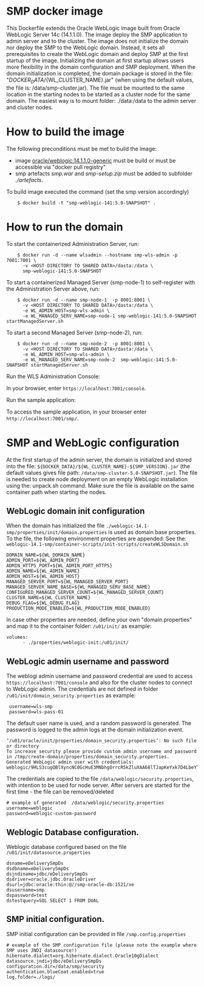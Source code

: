 SMP docker image 
================================
This Dockerfile extends the Oracle WebLogic image built from Oracle WebLogic Server 14c (14.1.1.0). The image deploy the SMP application to admin 
server and to the cluster. 
The image does not initialize the domain nor deploy the SMP to the WebLogic domain. Instead, it sets all prerequisites to 
create the WebLogic domain and deploy SMP at the first startup of the image. Initializing the domain at first startup allows 
users more flexibility in the domain configuration and SMP deployment. When the domain initialization is completed, 
the domain package is stored in the file: "${DOCKER_DATA}/${WL_CLUSTER_NAME}.jar" 
(when using the default values, the file is: /data/smp-cluster.jar). The file must be mounted to the same location in the starting 
nodes to be started as a cluster node for the same domain. The easiest way is to mount folder:  ./data:/data to the 
admin server and cluster nodes. 


# How to build the image

The following preconditions must be met to build the image:
 - image [oracle/weblogic:14.1.1.0-generic](../oracle/weblogic-14.1.1.0) must be build or must be accessible via "docker pull registry"
 - smp artefacts *smp.war* and *smp-setup.zip* must be added to subfolder *./artefacts*. 

   
To build image executed the command (set the smp version accordingly)

        $ docker build -t "smp-weblogic-141:5.0-SNAPSHOT" . 


# How to run the domain

To start the containerized Administration Server, run:

        $ docker run -d --name wlsadmin --hostname smp-wls-admin -p 7001:7001 \
          -v <HOST DIRECTORY TO SHARED DATA>/dasta:/data \
          smp-weblogic-141:5.0-SNAPSHOT

To start a containerized Managed Server (smp-node-1) to self-register with the Administration Server above, run:

        $ docker run -d --name smp-node-1  -p 8001:8001 \
          -v <HOST DIRECTORY TO SHARED DATA>/dasta:/data \
          -e WL_ADMIN_HOST=smp-wls-admin \          
          -e WL_MANAGED_SERV_NAME=smp-node-1 smp-weblogic-141:5.0-SNAPSHOT startManagedServer.sh

To start a second Managed Server (smp-node-2), run:

        $ docker run -d --name smp-node-2  -p 8001:8001 \
          -v <HOST DIRECTORY TO SHARED DATA>/dasta:/data \
          -e WL_ADMIN_HOST=smp-wls-admin \          
          -e WL_MANAGED_SERV_NAME=smp-node-2  smp-weblogic-141:5.0-SNAPSHOT startManagedServer.sh


Run the WLS Administration Console:

In your browser, enter `https://localhost:7001/console`.

Run the sample application:

To access the sample application, in your browser enter `http://localhost:7001/smp/`.

# SMP and WebLogic configuration

At the first startup of the admin server, the domain is initialized and stored into the file: 
`${DOCKER_DATA}/${WL_CLUSTER_NAME}-${SMP_VERSION}.jar`
 (the default values gives file path: `/data/smp-cluster-5.0-SNAPSHOT.jar`). The file is needed to create node deployment 
 on an empty WebLogic installation using the: unpack.sh command. Make sure the file is available on the same container 
 path when starting the nodes.  

## WebLogic domain init configuration
When the domain has initialized the file 
`./weblogic-14.1-smp/properties/init/domain.properties` is used as domain base properties. To the file, the following 
environment properties are appended:
See the: `weblogic-14.1-smp/container-scripts/init-scripts/createWLSDomain.sh`

    DOMAIN_NAME=${WL_DOMAIN_NAME}
    ADMIN_PORT=${WL_ADMIN_PORT}
    ADMIN_HTTPS_PORT=${WL_ADMIN_PORT_HTTPS}
    ADMIN_NAME=${WL_ADMIN_NAME}
    ADMIN_HOST=${WL_ADMIN_HOST}
    MANAGED_SERVER_PORT=${WL_MANAGED_SERVER_PORT}
    MANAGED_SERVER_NAME_BASE=${WL_MANAGED_SERV_BASE_NAME}
    CONFIGURED_MANAGED_SERVER_COUNT=${WL_MANAGED_SERVER_COUNT}
    CLUSTER_NAME=${WL_CLUSTER_NAME}
    DEBUG_FLAG=${WL_DEBUG_FLAG}
    PRODUCTION_MODE_ENABLED=${WL_PRODUCTION_MODE_ENABLED}

In case other properties are needed, define your own "domain.properties" and map it to the container folder: `/u01/init/`
as example: 

    volumes:
          - ./properties/weblogic-init:/u01/init/


## WebLogic admin username and password
The weblogi admin username and password credential are used to access `https://localhost:7001/console` and also 
for the cluster nodes to connect to WebLogic admin. The credentials are not defined in folder
`/u01/init/domain_security.properties`  as example: 
     
     username=wls-smp
     password=wls-pass-01
 
The default user name is used, and a random password is generated. The password is logged to the admin logs at the domain 
initialization event.

    ‘/u01/oracle/init/properties/domain_security.properties’: No such file or directory
    To increase security please provide custom admin username and password in /tmp/create-domain/properties/domain_security.properties.
    Generated WebLogic admin user with credentials: weblogic/9HLS3cugQBlXyncNC0GcHuE3MNbhgOrrcR5kZluXAA68lTJapKeYxk7D4LbeYTwc

The credentials are copied to the file `/data/weblogic/security.properties`, with intention to be used for node server. 
After servers are started for the first time - the file can be removed/deleted  
    
    # example of generated  /data/weblogic/security.properties
    username=weblogic
    password=weblogic-custom-password

## Weblogic Database configuration.
Weblogic database configured based on the file `/u01/init/datasource.properties`

    dsname=eDeliverySmpDs
    dsdbname=eDeliverySmpDs
    dsjndiname=jdbc/eDeliverySmpDs
    dsdriver=oracle.jdbc.OracleDriver
    dsurl=jdbc:oracle:thin:@//smp-oracle-db:1521/xe
    dsusername=smp
    dspassword=test
    dstestquery=SQL SELECT 1 FROM DUAL

## SMP initial configuration.
SMP initial configuration can be provided in file  `/smp.config.properties`

    # example of the SMP configuration file (please note the example where SMP uses JNDI datasource!)
    hibernate.dialect=org.hibernate.dialect.Oracle10gDialect
    datasource.jndi=jdbc/eDeliverySmpDs
    configuration.dir=/data/smp/security
    authentication.blueCoat.enabled=true
    log.folder=./logs/
    
